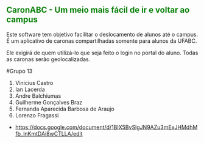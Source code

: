  <h2 style="color: green">CaronABC - Um meio mais fácil de ir e voltar  ao campus</h2>

Este software tem objetivo facilitar o deslocamento de alunos até o campus. É um aplicativo de caronas compartilhadas somente para alunos da UFABC.

Ele exigirá de quem utilizá-lo que seja feito o login no portal do aluno. Todas as caronas serão geolocalizadas.

#Grupo 13
1. Vinicius Castro
1. Ian Lacerda
1. Andre Balchiumas
1. Guilherme Gonçalves Braz
1. Fernanda Aparecida Barbosa de Araujo
1. Lorenzo Fragassi

* https://docs.google.com/document/d/1BIX5BvSlgJN9AZu3mExJHMdhMfb_lnKmtDAi8wCTLLA/edit
